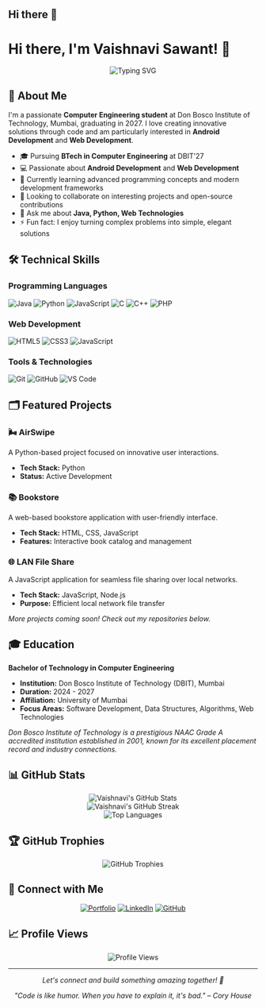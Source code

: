 ## Hi there 👋

<!--
**Vaish16-code/Vaish16-code** is a ✨ _special_ ✨ repository because its `README.md` (this file) appears on your GitHub profile.

Here are some ideas to get you started:

- 🔭 I’m currently working on ...
- 🌱 I’m currently learning ...
- 👯 I’m looking to collaborate on ...
- 🤔 I’m looking for help with ...
- 💬 Ask me about ...
- 📫 How to reach me: ...
- 😄 Pronouns: ...
- ⚡ Fun fact: ...
-->

# Hi there, I'm Vaishnavi Sawant! 👋

<div align="center">
  <img src="https://readme-typing-svg.herokuapp.com?font=Fira+Code&pause=1000&color=2196F3&center=true&vCenter=true&width=435&lines=Computer+Engineering+Student;Passionate+about+Android+Development;Web+Development+Enthusiast;Always+Learning+Something+New!" alt="Typing SVG" />
</div>

## 🚀 About Me

I'm a passionate **Computer Engineering student** at Don Bosco Institute of Technology, Mumbai, graduating in 2027. I love creating innovative solutions through code and am particularly interested in **Android Development** and **Web Development**.

- 🎓 Pursuing **BTech in Computer Engineering** at DBIT'27
- 💻 Passionate about **Android Development** and **Web Development**
- 🌱 Currently learning advanced programming concepts and modern development frameworks
- 👯 Looking to collaborate on interesting projects and open-source contributions
- 💬 Ask me about **Java, Python, Web Technologies**
- ⚡ Fun fact: I enjoy turning complex problems into simple, elegant solutions

## 🛠️ Technical Skills

### Programming Languages
![Java](https://img.shields.io/badge/Java-ED8B00?style=for-the-badge&logo=java&logoColor=white)
![Python](https://img.shields.io/badge/Python-3776AB?style=for-the-badge&logo=python&logoColor=white)
![JavaScript](https://img.shields.io/badge/JavaScript-F7DF1E?style=for-the-badge&logo=javascript&logoColor=black)
![C](https://img.shields.io/badge/C-00599C?style=for-the-badge&logo=c&logoColor=white)
![C++](https://img.shields.io/badge/C++-00599C?style=for-the-badge&logo=cplusplus&logoColor=white)
![PHP](https://img.shields.io/badge/PHP-777BB4?style=for-the-badge&logo=php&logoColor=white)

### Web Development
![HTML5](https://img.shields.io/badge/HTML5-E34F26?style=for-the-badge&logo=html5&logoColor=white)
![CSS3](https://img.shields.io/badge/CSS3-1572B6?style=for-the-badge&logo=css3&logoColor=white)
![JavaScript](https://img.shields.io/badge/JavaScript-F7DF1E?style=for-the-badge&logo=javascript&logoColor=black)

### Tools & Technologies
![Git](https://img.shields.io/badge/Git-F05032?style=for-the-badge&logo=git&logoColor=white)
![GitHub](https://img.shields.io/badge/GitHub-100000?style=for-the-badge&logo=github&logoColor=white)
![VS Code](https://img.shields.io/badge/Visual_Studio_Code-0078D4?style=for-the-badge&logo=visual%20studio%20code&logoColor=white)

## 🗂️ Featured Projects

### 🌬️ AirSwipe
A Python-based project focused on innovative user interactions.
- **Tech Stack:** Python
- **Status:** Active Development

### 📚 Bookstore
A web-based bookstore application with user-friendly interface.
- **Tech Stack:** HTML, CSS, JavaScript
- **Features:** Interactive book catalog and management

### 🌐 LAN File Share
A JavaScript application for seamless file sharing over local networks.
- **Tech Stack:** JavaScript, Node.js
- **Purpose:** Efficient local network file transfer

*More projects coming soon! Check out my repositories below.*

## 🎓 Education

**Bachelor of Technology in Computer Engineering**
- **Institution:** Don Bosco Institute of Technology (DBIT), Mumbai
- **Duration:** 2024 - 2027
- **Affiliation:** University of Mumbai
- **Focus Areas:** Software Development, Data Structures, Algorithms, Web Technologies

*Don Bosco Institute of Technology is a prestigious NAAC Grade A accredited institution established in 2001, known for its excellent placement record and industry connections.*

## 📊 GitHub Stats

<div align="center">
  <img src="https://github-readme-stats.vercel.app/api?username=Vaish16-code&show_icons=true&theme=radical&hide_border=true" alt="Vaishnavi's GitHub Stats" />
</div>

<div align="center">
  <img src="https://github-readme-streak-stats.herokuapp.com/?user=Vaish16-code&theme=radical&hide_border=true" alt="Vaishnavi's GitHub Streak" />
</div>

<div align="center">
  <img src="https://github-readme-stats.vercel.app/api/top-langs/?username=Vaish16-code&layout=compact&theme=radical&hide_border=true" alt="Top Languages" />
</div>

## 🏆 GitHub Trophies
<div align="center">
  <img src="https://github-profile-trophy.vercel.app/?username=Vaish16-code&theme=radical&row=1&column=7&margin-h=15&margin-w=5&no-bg=true" alt="GitHub Trophies" />
</div>

## 🤝 Connect with Me

<div align="center">
  
[![Portfolio](https://img.shields.io/badge/Portfolio-FF5722?style=for-the-badge&logo=google-chrome&logoColor=white)](https://vaishnavisawant.netlify.app)
[![LinkedIn](https://img.shields.io/badge/LinkedIn-0077B5?style=for-the-badge&logo=linkedin&logoColor=white)](https://www.linkedin.com/in/vaishnavi-sawant-38a547289/)
[![GitHub](https://img.shields.io/badge/GitHub-100000?style=for-the-badge&logo=github&logoColor=white)](https://github.com/Vaish16-code)

</div>

## 📈 Profile Views
<div align="center">
  <img src="https://komarev.com/ghpvc/?username=Vaish16-code&color=blueviolet&style=for-the-badge" alt="Profile Views" />
</div>

---

<div align="center">
  <i>Let's connect and build something amazing together! 🚀</i>
</div>

<div align="center">
  
*"Code is like humor. When you have to explain it, it's bad." – Cory House*

</div>
